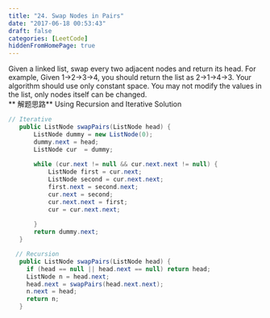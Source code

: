 ```yaml
---
title: "24. Swap Nodes in Pairs"
date: "2017-06-18 00:53:43"
draft: false
categories: [LeetCode]
hiddenFromHomePage: true
---
```

Given a linked list, swap every two adjacent nodes and return its head.
For example,
Given 1->2->3->4, you should return the list as 2->1->4->3.
Your algorithm should use only constant space. You may not modify the values in the list, only nodes itself can be changed.  
** 解题思路**
Using Recursion and  Iterative Solution
 
 ```java
 // Iterative
    public ListNode swapPairs(ListNode head) {
        ListNode dummy = new ListNode(0);
        dummy.next = head;
        ListNode cur  = dummy;
        
        while (cur.next != null && cur.next.next != null) {
            ListNode first = cur.next;
            ListNode second = cur.next.next;
            first.next = second.next;
            cur.next = second;
            cur.next.next = first;
            cur = cur.next.next;
            
        }
        return dummy.next;
    }

   // Recursion
    public ListNode swapPairs(ListNode head) {
      if (head == null || head.next == null) return head;
      ListNode n = head.next;
      head.next = swapPairs(head.next.next);
      n.next = head;
      return n;
    }
```
